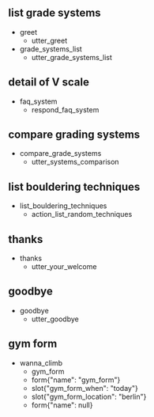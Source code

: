 ## list grade systems
* greet
  - utter_greet
* grade_systems_list
  - utter_grade_systems_list

## detail of V scale
* faq_system
  - respond_faq_system

## compare grading systems
* compare_grade_systems
  - utter_systems_comparison

## list bouldering techniques
* list_bouldering_techniques
  - action_list_random_techniques

## thanks
* thanks
  - utter_your_welcome

## goodbye
* goodbye
  - utter_goodbye

## gym form
* wanna_climb
    - gym_form
    - form{"name": "gym_form"}
    - slot{"gym_form_when": "today"}
    - slot{"gym_form_location": "berlin"}
    - form{"name": null}
